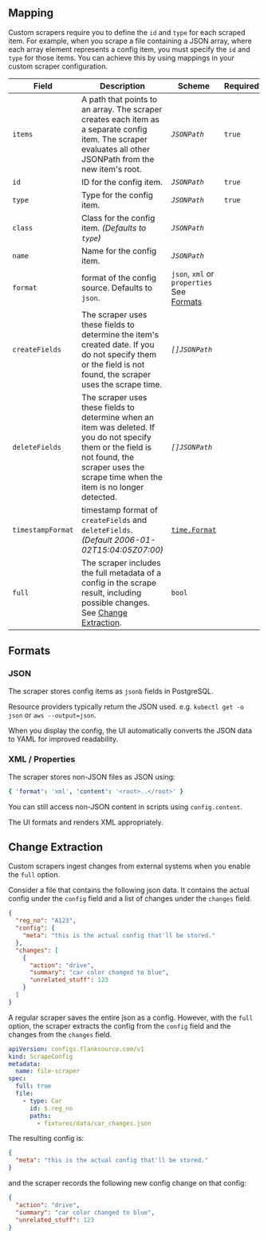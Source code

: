 ## Mapping

Custom scrapers require you to define the `id` and `type` for each scraped item. For example, when you scrape a file containing a JSON array, where each array element represents a config item, you must specify the `id` and `type` for those items.
You can achieve this by using mappings in your custom scraper configuration.

| Field             | Description                                                                                                                                                                                      | Scheme                                                    | Required |
| ----------------- | ------------------------------------------------------------------------------------------------------------------------------------------------------------------------------------------------ | --------------------------------------------------------- | -------- |
| `items`           | A path that points to an array. The scraper creates each item as a separate config item. The scraper evaluates all other JSONPath from the new item's root.                                      | <CommonLink to="jsonpath">_`JSONPath`_</CommonLink>       | `true`   |
| `id`              | ID for the config item.                                                                                                                                                                          | <CommonLink to="jsonpath">_`JSONPath`_</CommonLink>       | `true`   |
| `type`            | Type for the config item.                                                                                                                                                                        | <CommonLink to="jsonpath">_`JSONPath`_</CommonLink>       | `true`   |
| `class`           | Class for the config item. _(Defaults to `type`)_                                                                                                                                                | <CommonLink to="jsonpath">_`JSONPath`_</CommonLink>       |          |
| `name`            | Name for the config item.                                                                                                                                                                        | <CommonLink to="jsonpath">_`JSONPath`_</CommonLink>       |          |
| `format`          | format of the config source. Defaults to `json`.                                                                                                                                                 | `json`, `xml` or `properties` See [Formats](#formats)     |          |
| `createFields`    | The scraper uses these fields to determine the item's created date. If you do not specify them or the field is not found, the scraper uses the scrape time.                                      | <CommonLink to="jsonpath">_`[]JSONPath`_</CommonLink>     |          |
| `deleteFields`    | The scraper uses these fields to determine when an item was deleted. If you do not specify them or the field is not found, the scraper uses the scrape time when the item is no longer detected. | <CommonLink to="jsonpath">_`[]JSONPath`_</CommonLink>     |          |
| `timestampFormat` | timestamp format of `createFields` and `deleteFields`. _(Default 2006-01-02T15:04:05Z07:00)_                                                                                                     | [`time.Format`](https://golang.org/pkg/time/#Time.Format) |          |
| `full`            | The scraper includes the full metadata of a config in the scrape result, including possible changes. See [Change Extraction](#change-extraction).                                                | `bool`                                                    |          |

## Formats

### JSON

The scraper stores config items as `jsonb` fields in PostgreSQL.

Resource providers typically return the JSON used. e.g. `kubectl get -o json` or `aws --output=json`.

When you display the config, the UI automatically converts the JSON data to YAML for improved readability.

### XML / Properties

The scraper stores non-JSON files as JSON using:

```yaml
{ 'format': 'xml', 'content': '<root>..</root>' }
```

You can still access non-JSON content in scripts using `config.content`.

The UI formats and renders XML appropriately.

## Change Extraction

Custom scrapers ingest changes from external systems when you enable the `full` option.

Consider a file that contains the following json data.
It contains the actual config under the `config` field and a list of changes under the `changes` field.

```json title=fixtures/data/car_changes.json
{
  "reg_no": "A123",
  "config": {
    "meta": "this is the actual config that'll be stored."
  },
  "changes": [
    {
      "action": "drive",
      "summary": "car color changed to blue",
      "unrelated_stuff": 123
    }
  ]
}
```

A regular scraper saves the entire json as a config.
However, with the `full` option, the scraper extracts the config from the `config` field and the changes from the `changes` field.

```yaml {6}
apiVersion: configs.flanksource.com/v1
kind: ScrapeConfig
metadata:
  name: file-scraper
spec:
  full: true
  file:
    - type: Car
      id: $.reg_no
      paths:
        - fixtures/data/car_changes.json
```

The resulting config is:

```json
{
  "meta": "this is the actual config that'll be stored."
}
```

and the scraper records the following new config change on that config:

```json
{
  "action": "drive",
  "summary": "car color changed to blue",
  "unrelated_stuff": 123
}
```
